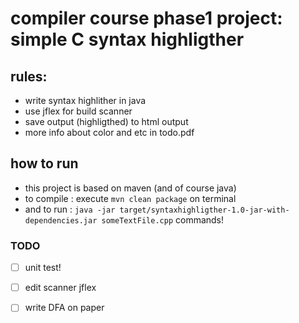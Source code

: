 # compiler course phase1 project: simple C syntax highligther

## rules:
+ write syntax highlither in java
+ use jflex for build scanner
+ save output (highligthed) to html output
+ more info about color and etc in todo.pdf

## how to run
+ this project is based on maven (and of course java)
+ to compile : execute `mvn clean package` on terminal
+ and to run : `java -jar target/syntaxhighligther-1.0-jar-with-dependencies.jar someTextFile.cpp`
 commands!

### TODO
+ [ ] unit test!
+ [ ] edit scanner jflex

+ [ ] write DFA on paper
